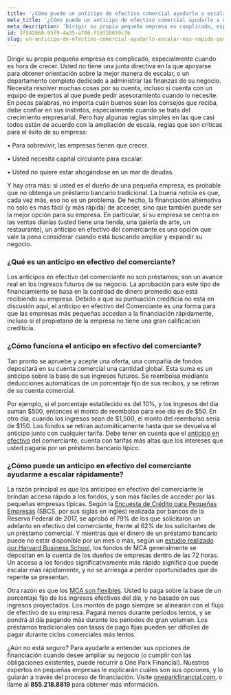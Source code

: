 ```yaml
---
title: '¿Cómo puede un anticipo de efectivo comercial ayudarlo a escalar más rápido que un préstamo?'
meta_title: '¿Cómo puede un anticipo de efectivo comercial ayudarlo a escalar más rápido que un préstamo?'
meta_description: 'Dirigir su propia pequeña empresa es complicado, especialmente cuando es hora de crecer. Usted no tiene una junta directiva en la que apoyarse para obtener orientación sobre la mejor manera de escalar, o un departamento completo dedicado a administrar las finanzas de su negocio.'
id: 3f542668-95f9-4a35-a700-f1df28659c3b
slug: un-anticipo-de-efectivo-comercial-ayudarlo-escalar-mas-rapido-que-un-prestamo
---
```

Dirigir su propia pequeña empresa es complicado, especialmente cuando es hora de crecer. Usted no tiene una junta directiva en la que apoyarse para obtener orientación sobre la mejor manera de escalar, o un departamento completo dedicado a administrar las finanzas de su negocio. Necesita resolver muchas cosas por su cuenta, incluso si cuenta con un equipo de expertos al que puede pedir asesoramiento cuando lo necesite. En pocas palabras, no importa cuán buenos sean los consejos que reciba, debe confiar en sus instintos, especialmente cuando se trata del crecimiento empresarial.
Pero hay algunas reglas simples en las que casi todos están de acuerdo con la ampliación de escala, reglas que son críticas para el éxito de su empresa:

•	Para sobrevivir, las empresas tienen que crecer. 

•	Usted necesita capital circulante para escalar. 

•	Usted no quiere estar ahogándose en un mar de deudas. 

Y hay otra más: si usted es el dueño de una pequeña empresa, es probable que no obtenga un préstamo bancario tradicional. La buena noticia es que, cada vez más, eso no es un problema. De hecho, la financiación alternativa no solo es más fácil (y más rápida) de acceder, sino que también puede ser la mejor opción para su empresa. En particular, si su empresa se centra en las ventas diarias (usted tiene una tienda, una galería de arte, un restaurante), un anticipo en efectivo del comerciante es una opción que vale la pena considerar cuando está buscando ampliar y expandir su negocio. 

### ¿Qué es un anticipo en efectivo del comerciante?

Los anticipos en efectivo del comerciante no son préstamos; son un avance real en los ingresos futuros de su negocio. La aprobación para este tipo de financiamiento se basa en la cantidad de dinero promedio que está recibiendo su empresa. Debido a que su puntuación crediticia no está en discusión aquí, el anticipo en efectivo del Comerciante es una forma para que las empresas más pequeñas accedan a la financiación rápidamente, incluso si el propietario de la empresa no tiene una gran calificación crediticia. 

### ¿Cómo funciona el anticipo en efectivo del comerciante?

Tan pronto se apruebe y acepte una oferta, una compañía de fondos depositará en su cuenta comercial una cantidad global. Esta suma es un anticipo sobre la base de sus ingresos futuros. Se reembolsa mediante deducciones automáticas de un porcentaje fijo de sus recibos, y se retiran de su cuenta comercial. 

Por ejemplo, si el porcentaje establecido es del 10%, y los ingresos del día suman $500, entonces el monto de reembolso para ese día es de $50. En otro día, cuando los ingresos sean de $1,500, el monto del reembolso sería de $150. Los fondos se retiran automáticamente hasta que se devuelva el anticipo junto con cualquier tarifa. Debe tener en cuenta que el [anticipo en efectivo](https://www.oneparkfinancial.com/es/articulos/anticipos-de-efectivo-para-comerciantes) del comerciante, cuenta con tarifas más altas que los intereses que usted pagaría por un préstamo bancario típico. 

### ¿Cómo puede un anticipo en efectivo del comerciante ayudarme a escalar rápidamente?

La razón principal es que los anticipos en efectivo del comerciante le brindan acceso rápido a los fondos, y son más fáciles de acceder por las pequeñas empresas típicas.  Según la [Encuesta de Crédito para Pequeñas Empresas](https://www.fedsmallbusiness.org/medialibrary/fedsmallbusiness/files/2018/sbcs-employer-firms-report.pdf) (SBCS, por sus siglas en inglés) realizada por bancos de la Reserva Federal de 2017, se aprobó el 79% de los que solicitaron un adelanto en efectivo del comerciante, frente al 62% de los solicitantes de un préstamo comercial. Y  mientras que el dinero de un préstamo bancario puede no estar disponible por un mes o más, según un [estudio realizado por Harvard Business School](http://www.hbs.edu/faculty/Publication%20Files/15-004_09b1bf8b-eb2a-4e63-9c4e-0374f770856f.pdf), los fondos de MCA generalmente se depositan en la cuenta de los dueños de empresas dentro de las 72 horas. Un acceso a los fondos significativamente más rápido significa que puede escalar más rápidamente, y no se arriesga a perder oportunidades que de repente se presentan.

Otra razón es que los [MCA son flexibles](https://www.oneparkfinancial.com/es/preaprob). Usted lo paga sobre la base de un porcentaje fijo de los ingresos efectivos del día, y no basado en sus ingresos proyectados. Los montos de pago siempre se alinearán con el flujo de efectivo de su empresa. Pagará menos durante períodos lentos, y se pondrá al día pagando más durante los períodos de gran volumen. Los préstamos tradicionales con tasas de pago fijas pueden ser difíciles de pagar durante ciclos comerciales más lentos. 

¿Aún no está seguro? Para ayudarle a entender sus opciones de financiación cuando desee ampliar su negocio (o cumplir con las obligaciones existentes, puede recurrir a One Park Financial). Nuestros expertos en pequeñas empresas le explicarán cuáles son sus opciones, y lo guiarán a través del proceso de financiación. Visite [oneparkfinancial.com](https://www.oneparkfinancial.com/es/), o llame al **855.218.8819** para obtener más información.